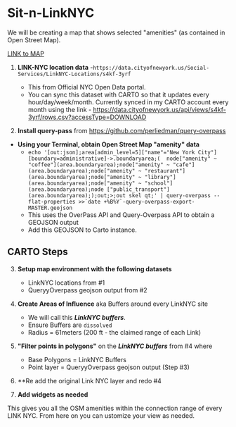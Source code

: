 # Sit-n-LinkNYC

We will be creating a map that shows selected "amenities" (as contained in Open Street Map). 

[LINK to MAP](https://nyu.carto.com/u/varun-cusp2/builder/fa2fc615-cae5-4c2f-9f69-3a2b13704ce2/embed)

1. **LINK-NYC location data** -`https://data.cityofnewyork.us/Social-Services/LinkNYC-Locations/s4kf-3yrf`
   * This from Official NYC Open Data portal.
   * You can sync this dataset with CARTO so that it updates every hour/day/week/month. Currently synced in my CARTO account every month using the link - https://data.cityofnewyork.us/api/views/s4kf-3yrf/rows.csv?accessType=DOWNLOAD
          
 2. **Install query-pass** from https://github.com/perliedman/query-overpass
   * **Using your Terminal, obtain Open Street Map "amenity" data** 
      * ```echo '[out:json];area[admin_level=5]["name"="New York City"][boundary=administrative]->.boundaryarea;(  node["amenity" ~ "coffee"](area.boundaryarea);node["amenity" ~ "cafe"](area.boundaryarea);node["amenity" ~ "restaurant"](area.boundaryarea);node["amenity" ~ "library"](area.boundaryarea);node["amenity" ~ "school"](area.boundaryarea);node ["public_transport"](area.boundaryarea););out;>;out skel qt;' | query-overpass --flat-properties >>`date +%B%Y`-query-overpass-export-MASTER.geojson```
      * This uses the OverPass API and Query-Overpass API to obtain a GEOJSON output
      * Add this GEOJSON to Carto instance.
      
## CARTO Steps

 3. **Setup map environment with the following datasets**
    * LinkNYC locations from #1 
    * QueryyOverpass geojson output from #2
    
 4. **Create Areas of Influence** aka Buffers around every LinkNYC site
    * We will call this ***LinkNYC buffers***.
    * Ensure Buffers are `dissolved`
    * Radius = 61meters (200 ft - the claimed range of each Link)
    
 5. **"Filter points in polygons"** on the ***LinkNYC buffers*** from #4 where
    * Base Polygons = LinkNYC Buffers
    * Point layer = QueryyOverpass geojson output (Step #3)
    
 6. **Re add the original Link NYC layer and redo #4
 
 7. **Add widgets as needed**

This gives you all the OSM amenities within the connection range of every LINK NYC.
From here on you can ustomize your view as needed.

